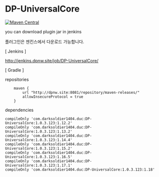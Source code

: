 # DP-UniversalCore
[![Maven Central](https://img.shields.io/maven-central/v/com.darksoldier1404/DP-UniversalCore.svg?label=Maven%20Central)](https://search.maven.org/search?q=g:%22com.darksoldier1404.duc%22%20AND%20a:%22DP-UniversalCore%22)

you can download plugin jar in jenkins

플러그인은 젠킨스에서 다운로드 가능합니다.

[ Jenkins ]

http://jenkins.dpnw.site/job/DP-UniversalCore/

[ Gradle ]

repositories
```
    maven {
        url "http://dpnw.site:8081/repository/maven-releases/"
        allowInsecureProtocol = true
    }
```
dependencies
```
compileOnly 'com.darksoldier1404.duc:DP-UniversalCore:1.0.3.123:1.12.2'
compileOnly 'com.darksoldier1404.duc:DP-UniversalCore:1.0.3.123:1.13.2'
compileOnly 'com.darksoldier1404.duc:DP-UniversalCore:1.0.3.123:1.14.4'
compileOnly 'com.darksoldier1404.duc:DP-UniversalCore:1.0.3.123:1.15.2'
compileOnly 'com.darksoldier1404.duc:DP-UniversalCore:1.0.3.123:1.16.5'
compileOnly 'com.darksoldier1404.duc:DP-UniversalCore:1.0.3.123:1.17.1'
compileOnly 'com.darksoldier1404.duc:DP-UniversalCore:1.0.3.123:1.18'
```
